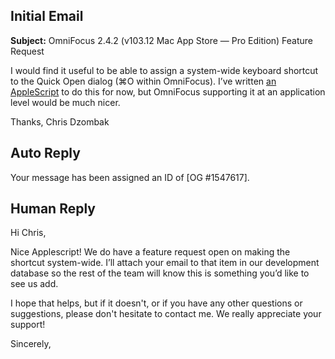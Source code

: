 ## Initial Email

**Subject:** OmniFocus 2.4.2 (v103.12 Mac App Store — Pro Edition) Feature Request

I would find it useful to be able to assign a system-wide keyboard shortcut to the Quick Open dialog (⌘O within OmniFocus). I’ve written [an AppleScript][1] to do this for now, but OmniFocus supporting it at an application level would be much nicer.

[1]: https://github.com/cdzombak/osx-services/tree/master/OmniFocus%20Quick%20Open.workflow/Contents

Thanks,
Chris Dzombak

## Auto Reply

Your message has been assigned an ID of [OG #1547617].

## Human Reply

Hi Chris,

Nice Applescript! We do have a feature request open on making the shortcut system-wide. I’ll attach your email to that item in our development database so the rest of the team will know this is something you’d like to see us add.

I hope that helps, but if it doesn't, or if you have any other questions or suggestions, please don't hesitate to contact me. We really appreciate your support!

Sincerely,
